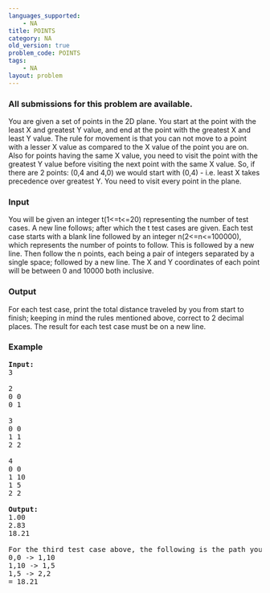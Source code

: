 ```yaml
---
languages_supported:
    - NA
title: POINTS
category: NA
old_version: true
problem_code: POINTS
tags:
    - NA
layout: problem
---
```

###  All submissions for this problem are available. 

You are given a set of points in the 2D plane. You start at the point with the least X and greatest Y value, and end at the point with the greatest X and least Y value. The rule for movement is that you can not move to a point with a lesser X value as compared to the X value of the point you are on. Also for points having the same X value, you need to visit the point with the greatest Y value before visiting the next point with the same X value. So, if there are 2 points: (0,4 and 4,0) we would start with (0,4) - i.e. least X takes precedence over greatest Y. You need to visit every point in the plane.

### Input

You will be given an integer t(1<=t<=20) representing the number of test cases. A new line follows; after which the t test cases are given. Each test case starts with a blank line followed by an integer n(2<=n<=100000), which represents the number of points to follow. This is followed by a new line. Then follow the n points, each being a pair of integers separated by a single space; followed by a new line. The X and Y coordinates of each point will be between 0 and 10000 both inclusive.

### Output

For each test case, print the total distance traveled by you from start to finish; keeping in mind the rules mentioned above, correct to 2 decimal places. The result for each test case must be on a new line.

### Example

<pre>
<b>Input:</b>
3

2
0 0
0 1

3
0 0
1 1
2 2

4
0 0
1 10
1 5
2 2

<b>Output:</b>
1.00
2.83
18.21

For the third test case above, the following is the path you must take:
0,0 -> 1,10  
1,10 -> 1,5
1,5 -> 2,2
= 18.21

</pre>